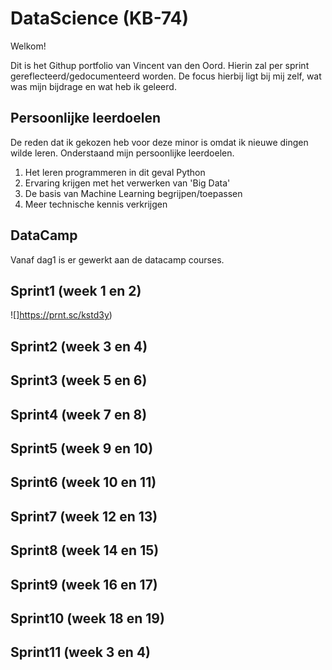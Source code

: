 # DataScience (KB-74)
Welkom!

Dit is het Githup portfolio van Vincent van den Oord. Hierin zal per sprint gereflecteerd/gedocumenteerd worden. De focus 
hierbij ligt bij mij zelf, wat was mijn bijdrage en wat heb ik geleerd. 

## Persoonlijke leerdoelen
De reden dat ik gekozen heb voor deze minor is omdat ik nieuwe dingen wilde leren. Onderstaand mijn persoonlijke leerdoelen.
 1. Het leren programmeren in dit geval Python
 2. Ervaring krijgen met het verwerken van 'Big Data'
 3. De basis van Machine Learning begrijpen/toepassen
 4. Meer technische kennis verkrijgen
 
## DataCamp
Vanaf dag1 is er gewerkt aan de datacamp courses. 



## Sprint1 (week 1 en 2)

![]https://prnt.sc/kstd3y)



## Sprint2 (week 3 en 4)
## Sprint3 (week 5 en 6)
## Sprint4 (week 7 en 8)
## Sprint5 (week 9 en 10)
## Sprint6 (week 10 en 11)
## Sprint7 (week 12 en 13)
## Sprint8 (week 14 en 15)
## Sprint9 (week 16 en 17)
## Sprint10 (week 18 en 19)
## Sprint11 (week 3 en 4)
